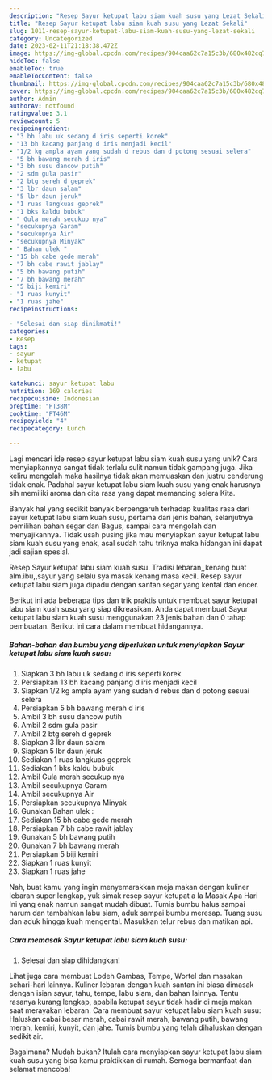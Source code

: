 ```yaml
---
description: "Resep Sayur ketupat labu siam kuah susu yang Lezat Sekali"
title: "Resep Sayur ketupat labu siam kuah susu yang Lezat Sekali"
slug: 1011-resep-sayur-ketupat-labu-siam-kuah-susu-yang-lezat-sekali
category: Uncategorized
date: 2023-02-11T21:18:38.472Z
image: https://img-global.cpcdn.com/recipes/904caa62c7a15c3b/680x482cq70/sayur-ketupat-labu-siam-kuah-susu-foto-resep-utama.jpg
hideToc: false
enableToc: true
enableTocContent: false
thumbnail: https://img-global.cpcdn.com/recipes/904caa62c7a15c3b/680x482cq70/sayur-ketupat-labu-siam-kuah-susu-foto-resep-utama.jpg
cover: https://img-global.cpcdn.com/recipes/904caa62c7a15c3b/680x482cq70/sayur-ketupat-labu-siam-kuah-susu-foto-resep-utama.jpg
author: Admin
authorAv: notfound
ratingvalue: 3.1
reviewcount: 5
recipeingredient:
- "3 bh labu uk sedang d iris seperti korek"
- "13 bh kacang panjang d iris menjadi kecil"
- "1/2 kg ampla ayam yang sudah d rebus dan d potong sesuai selera"
- "5 bh bawang merah d iris"
- "3 bh susu dancow putih"
- "2 sdm gula pasir"
- "2 btg sereh d geprek"
- "3 lbr daun salam"
- "5 lbr daun jeruk"
- "1 ruas langkuas geprek"
- "1 bks kaldu bubuk"
- " Gula merah secukup nya"
- "secukupnya Garam"
- "secukupnya Air"
- "secukupnya Minyak"
- " Bahan ulek "
- "15 bh cabe gede merah"
- "7 bh cabe rawit jablay"
- "5 bh bawang putih"
- "7 bh bawang merah"
- "5 biji kemiri"
- "1 ruas kunyit"
- "1 ruas jahe"
recipeinstructions:

- "Selesai dan siap dinikmati!"
categories:
- Resep
tags:
- sayur
- ketupat
- labu

katakunci: sayur ketupat labu 
nutrition: 169 calories
recipecuisine: Indonesian
preptime: "PT38M"
cooktime: "PT46M"
recipeyield: "4"
recipecategory: Lunch

---
```





Lagi mencari ide resep sayur ketupat labu siam kuah susu yang unik? Cara menyiapkannya sangat tidak terlalu sulit namun tidak gampang juga. Jika keliru mengolah maka hasilnya tidak akan memuaskan dan justru cenderung tidak enak. Padahal sayur ketupat labu siam kuah susu yang enak harusnya sih memiliki aroma dan cita rasa yang dapat memancing selera Kita.





Banyak hal yang sedikit banyak berpengaruh terhadap kualitas rasa dari sayur ketupat labu siam kuah susu, pertama dari jenis bahan, selanjutnya pemilihan bahan segar dan Bagus, sampai cara mengolah dan menyajikannya. Tidak usah pusing jika mau menyiapkan sayur ketupat labu siam kuah susu yang enak,      asal sudah tahu triknya maka hidangan ini dapat jadi sajian spesial.














Resep Sayur ketupat labu siam kuah susu. Tradisi lebaran,,kenang buat alm.ibu,,sayur yang selalu sya masak kenang masa kecil. Resep sayur ketupat labu siam juga dipadu dengan santan segar yang kental dan encer.






Berikut ini ada beberapa tips dan trik praktis untuk membuat sayur ketupat labu siam kuah susu yang siap dikreasikan. Anda dapat membuat Sayur ketupat labu siam kuah susu menggunakan 23 jenis bahan dan 0 tahap pembuatan. Berikut ini cara dalam membuat hidangannya.

<!--inarticleads1-->

##### Bahan-bahan dan bumbu yang diperlukan untuk menyiapkan Sayur ketupat labu siam kuah susu:

1. Siapkan 3 bh labu uk sedang d iris seperti korek
1. Persiapkan 13 bh kacang panjang d iris menjadi kecil
1. Siapkan 1/2 kg ampla ayam yang sudah d rebus dan d potong sesuai selera
1. Persiapkan 5 bh bawang merah d iris
1. Ambil 3 bh susu dancow putih
1. Ambil 2 sdm gula pasir
1. Ambil 2 btg sereh d geprek
1. Siapkan 3 lbr daun salam
1. Siapkan 5 lbr daun jeruk
1. Sediakan 1 ruas langkuas geprek
1. Sediakan 1 bks kaldu bubuk
1. Ambil  Gula merah secukup nya
1. Ambil secukupnya Garam
1. Ambil secukupnya Air
1. Persiapkan secukupnya Minyak
1. Gunakan  Bahan ulek :
1. Sediakan 15 bh cabe gede merah
1. Persiapkan 7 bh cabe rawit jablay
1. Gunakan 5 bh bawang putih
1. Gunakan 7 bh bawang merah
1. Persiapkan 5 biji kemiri
1. Siapkan 1 ruas kunyit
1. Siapkan 1 ruas jahe


Nah, buat kamu yang ingin menyemarakkan meja makan dengan kuliner lebaran super lengkap, yuk simak resep sayur ketupat a la Masak Apa Hari Ini yang enak namun sangat mudah dibuat. Tumis bumbu halus sampai harum dan tambahkan labu siam, aduk sampai bumbu meresap. Tuang susu dan aduk hingga kuah mengental. Masukkan telur rebus dan matikan api. 

<!--inarticleads2-->

##### Cara memasak Sayur ketupat labu siam kuah susu:


1. Selesai dan siap dihidangkan!

Lihat juga cara membuat Lodeh Gambas, Tempe, Wortel dan masakan sehari-hari lainnya. Kuliner lebaran dengan kuah santan ini biasa dimasak dengan isian sayur, tahu, tempe, labu siam, dan bahan lainnya. Tentu rasanya kurang lengkap, apabila ketupat sayur tidak hadir di meja makan saat merayakan lebaran. Cara membuat sayur ketupat labu siam kuah susu: Haluskan cabai besar merah, cabai rawit merah, bawang putih, bawang merah, kemiri, kunyit, dan jahe. Tumis bumbu yang telah dihaluskan dengan sedikit air. 

Bagaimana? Mudah bukan? Itulah cara menyiapkan sayur ketupat labu siam kuah susu yang bisa kamu praktikkan di rumah. Semoga bermanfaat dan selamat mencoba!
